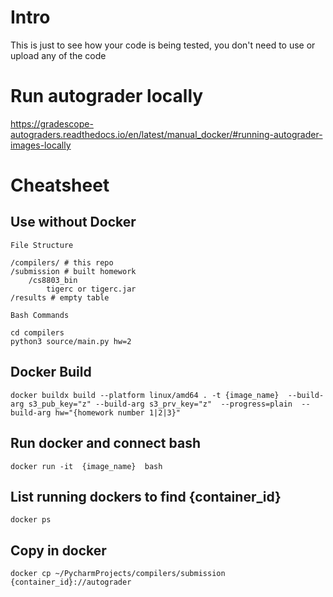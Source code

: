# Intro

This is just to see how your code is being tested, you don't need to use or upload any of the code

# Run autograder locally
https://gradescope-autograders.readthedocs.io/en/latest/manual_docker/#running-autograder-images-locally


# Cheatsheet 

## Use without Docker

```
File Structure 

/compilers/ # this repo
/submission # built homework
    /cs8803_bin
        tigerc or tigerc.jar
/results # empty table
```

```
Bash Commands

cd compilers
python3 source/main.py hw=2

```

## Docker Build
```
docker buildx build --platform linux/amd64 . -t {image_name}  --build-arg s3_pub_key="z" --build-arg s3_prv_key="z"  --progress=plain  --build-arg hw="{homework number 1|2|3}"
```
## Run docker and connect bash
```
docker run -it  {image_name}  bash
```

## List running dockers to find {container_id}
```
docker ps
```

## Copy in docker
```
docker cp ~/PycharmProjects/compilers/submission {container_id}://autograder
```
